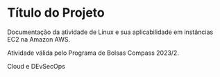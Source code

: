 

# Título do Projeto

Documentação da atividade de Linux e sua aplicabilidade em instâncias EC2 na Amazon AWS. 

Atividade válida pelo Programa de Bolsas Compass 2023/2.

Cloud e DEvSecOps
